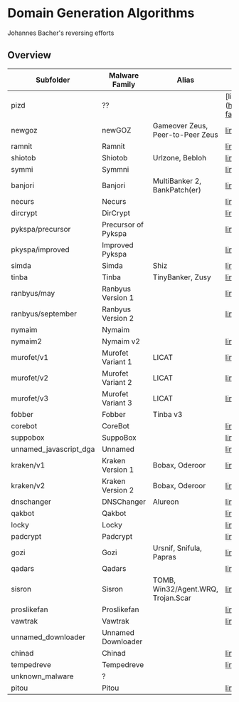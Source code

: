 # Domain Generation Algorithms 
Johannes Bacher's reversing efforts 

## Overview

Subfolder | Malware Family | Alias | Write-Up
--------- | -------------- | ----- | ----------
pizd      |   ??           |       | [link] (https://blog.avast.com/2013/06/18/your-facebook-connection-is-now-secured/)
newgoz    | newGOZ         | Gameover Zeus, Peer-to-Peer Zeus |   [link](https://johannesbader.ch/2014/12/the-dga-of-newgoz/)
ramnit    | Ramnit         | | [link](https://johannesbader.ch/2014/12/the-dga-of-ramnit/)
shiotob   | Shiotob        | Urlzone, Bebloh | [link](https://johannesbader.ch/2015/01/the-dga-of-shiotob/)
symmi     | Symmni         | | [link](http://johannesbader.ch/2015/01/the-dga-of-symmi/)
banjori   | Banjori        | MultiBanker 2, BankPatch(er) | [link](http://johannesbader.ch/2015/02/the-dga-of-banjori/)
necurs    | Necurs         | | [link](http://johannesbader.ch/2015/02/the-dgas-of-necurs/)
dircrypt  | DirCrypt       | | [link](http://johannesbader.ch/2015/03/the-dga-of-dircrypt/)
pykspa/precursor    | Precursor of Pykspa | | [link](http://johannesbader.ch/2015/07/pykspas-inferior-dga-version/)
pkyspa/improved     | Improved Pykspa     | | [link](http://johannesbader.ch/2015/03/the-dga-of-pykspa/)
simda     | Simda | Shiz | [link](http://johannesbader.ch/2015/03/the-dga-of-simda-shiz/)
tinba     | Tinba | TinyBanker, Zusy  | [link](http://johannesbader.ch/2015/04/new-top-level-domains-for-tinbas-dga/)
ranbyus/may   | Ranbyus Version 1 | | [link](http://johannesbader.ch/2015/05/the-dga-of-ranbyus/)
ranbyus/september   | Ranbyus Version 2| | [link](http://johannesbader.ch/2015/09/ranbyuss-dga-revisited/)
nymaim    | Nymaim || 
nymaim2    | Nymaim v2 || [link](https://johannesbader.ch/2018/04/the-new-domain-generation-algorithm-of-nymaim/) 
murofet/v1 | Murofet Variant 1 | LICAT | [link](https://johannesbader.ch/2015/09/three-variants-of-murofets-dga/)
murofet/v2 | Murofet Variant 2 | LICAT | [link](https://johannesbader.ch/2015/09/three-variants-of-murofets-dga/)
murofet/v3 | Murofet Variant 3 | LICAT | [link](https://johannesbader.ch/2015/09/three-variants-of-murofets-dga/)
fobber     | Fobber | Tinba v3 | |
corebot    | CoreBot | | [link](https://johannesbader.ch/2015/09/the-dga-of-corebot/)
suppobox | SuppoBox | | [link](http://www.rsaconference.com/writable/presentations/file_upload/br-r01-end-to-end-analysis-of-a-domain-generating-algorithm-malware-family.pdf)
unnamed_javascript_dga | Unnamed | | [link](https://johannesbader.ch/2015/11/a-javascript-based-dga/) *Obsolete*, see *Proslikefan* |
kraken/v1 | Kraken Version 1 | Bobax, Oderoor |  [link](https://johannesbader.ch/2015/12/krakens-two-domain-generation-algorithms/) |
kraken/v2 | Kraken Version 2 | Bobax, Oderoor |  [link](https://johannesbader.ch/2015/12/krakens-two-domain-generation-algorithms/) |
dnschanger | DNSChanger | Alureon | [link](https://johannesbader.ch/2016/01/the-dga-in-alureon-dnschanger/) |
qakbot | Qakbot |  | [link](https://johannesbader.ch/2016/02/the-dga-of-qakbot/) |
locky | Locky |  | [link](https://blogs.forcepoint.com/security-labs/lockys-new-dga-seeding-new-domains) |
padcrypt | Padcrypt | | [link](http://johannesbader.ch/2016/03/the-dga-of-padcrypt/) |
gozi | Gozi | Ursnif, Snifula, Papras | [link](http://www.govcert.admin.ch/blog/18/gozi-isfb-when-a-bug-really-is-a-feature) |
qadars | Qadars | | [link](https://www.johannesbader.ch/2016/04/the-dga-of-qadars/)
sisron | Sisron | TOMB, Win32/Agent.WRQ, Trojan.Scar |  [link](https://www.johannesbader.ch/2016/06/the-dga-of-sisron/)
proslikefan | Proslikefan | | [link](https://johannesbader.ch/2016/06/proslikefan/) 
vawtrak | Vawtrak | | [link](http://www.threatgeek.com/2016/11/vawtrak-dga-round-2.html)
unnamed_downloader | Unnamed Downloader | | 
chinad | Chinad | | [link](https://github.com/360netlab/DGA/issues/1)
tempedreve | Tempedreve | | [link](https://github.com/baderj/domain_generation_algorithms/tree/master/tempedreve/images)
unknown_malware | ? | | 
pitou | Pitou | | [link](https://www.f-secure.com/documents/996508/1030745/pitou_whitepaper.pdf) 
